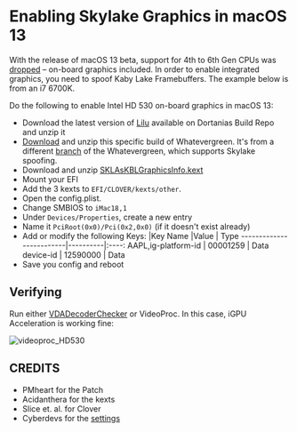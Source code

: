 # Enabling Skylake Graphics in macOS 13
With the release of macOS 13 beta, support for 4th to 6th Gen CPUs was [dropped](https://github.com/dortania/OpenCore-Legacy-Patcher/issues/998) – on-board graphics included. In order to enable integrated graphics, you need to spoof Kaby Lake Framebuffers. The example below is from an i7 6700K.

Do the following to enable Intel HD 530 on-board graphics in macOS 13: 

- Download the latest version of [Lilu](https://dortania.github.io/builds/?product=Lilu&viewall=true) available on Dortanias Build Repo and unzip it
- [Download](https://github.com/5T33Z0/Clover-Crate/blob/main/Graphics/Skylake_Spoofing_macOS13/WhateverGreen-1.6.0-RELEASE.zip?raw=true) and unzip this specific build of Whatevergreen. It's from a different [branch](https://github.com/acidanthera/WhateverGreen/actions/runs/2495481119) of the Whatevergreen, which supports Skylake spoofing.
- Download and unzip [SKLAsKBLGraphicsInfo.kext](https://github.com/Lorys89/OC-Little-Translated/raw/main/11_Graphics/iGPU/SKLAsKBLGraphicsInfo.kext.zip)
- Mount your EFI
- Add the 3 kexts to `EFI/CLOVER/kexts/other`.
- Open the config.plist.
- Change SMBIOS to `iMac18,1`
- Under `Devices/Properties`, create a new entry 
- Name it `PciRoot(0x0)/Pci(0x2,0x0)` (if it doesn't exist already)
- Add or modify the following Keys:
	|Key Name                |Value     | Type
	-------------------------|----------|:----:
	AAPL,ig-platform-id      | 00001259 | Data
	device-id                | 12590000 | Data
- Save you config and reboot

## Verifying
Run either [VDADecoderChecker](https://i.applelife.ru/2019/05/451893_10.12_VDADecoderChecker.zip) or VideoProc. In this case, iGPU Acceleration is working fine:

![videoproc_HD530](https://user-images.githubusercontent.com/76865553/174106261-050c342d-66f9-4f98-b63c-c4bbea3f7f28.png)

## CREDITS
- PMheart for the Patch 
- Acidanthera for the kexts
- Slice et. al. for Clover
- Cyberdevs for the [settings](https://www.insanelymac.com/forum/topic/351969-pre-release-macos-ventura/?do=findComment&comment=2785675)

